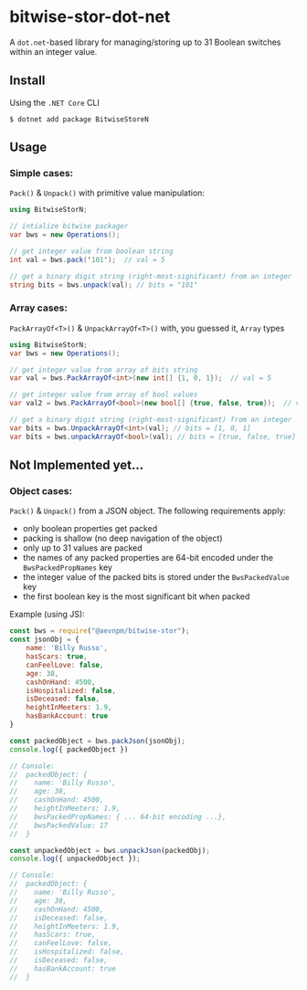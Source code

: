 # bitwise-stor-dot-net

A `dot.net`-based library for managing/storing up to 31 Boolean switches within an integer value. 

## Install
Using the `.NET Core` CLI
```
$ dotnet add package BitwiseStoreN
```

## Usage
### Simple cases:
`Pack()` & `Unpack()` with primitive value manipulation:
```csharp
using BitwiseStorN;

// intialize bitwise packager
var bws = new Operations();

// get integer value from boolean string 
int val = bws.pack('101');  // val = 5

// get a binary digit string (right-most-significant) from an integer
string bits = bws.unpack(val); // bits = "101"
```

### Array cases:
`PackArrayOf<T>()` & `UnpackArrayOf<T>()` with, you guessed it, `Array` types
```csharp
using BitwiseStorN;
var bws = new Operations();

// get integer value from array of bits string 
var val = bws.PackArrayOf<int>(new int[] {1, 0, 1});  // val = 5

// get integer value from array of bool values 
var val2 = bws.PackArrayOf<bool>(new bool[] {true, false, true});  // val = 5

// get a binary digit string (right-most-significant) from an integer
var bits = bws.UnpackArrayOf<int>(val); // bits = [1, 0, 1]
var bits = bws.unpackArrayOf<bool>(val); // bits = [true, false, true]
```

## Not Implemented yet...
### Object cases:
`Pack()` & `Unpack()` from a JSON object. The following requirements apply:
- only boolean properties get packed
- packing is shallow (no deep navigation of the object)
- only up to 31 values are packed
- the names of any packed properties are 64-bit encoded under the `BwsPackedPropNames` key
- the integer value of the packed bits is stored under the `BwsPackedValue` key
- the first boolean key is the most significant bit when packed

Example (using JS):
```js
const bws = require("@aevnpm/bitwise-stor");
const jsonObj = {
    name: 'Billy Russo',
    hasScars: true,
    canFeelLove: false,
    age: 38,
    cashOnHand: 4500,
    isHospitalized: false,
    isDeceased: false,
    heightInMeeters: 1.9,
    hasBankAccount: true
}

const packedObject = bws.packJson(jsonObj);
console.log({ packedObject })

// Console:
//  packedObject: {
//    name: 'Billy Russo',
//    age: 38,
//    cashOnHand: 4500,
//    heightInMeeters: 1.9,
//    bwsPackedPropNames: { ... 64-bit encoding ...},
//    bwsPackedValue: 17
//  } 

const unpackedObject = bws.unpackJson(packedObj);
console.log({ unpackedObject });

// Console:
//  packedObject: {
//    name: 'Billy Russo',
//    age: 38,
//    cashOnHand: 4500,
//    isDeceased: false,
//    heightInMeeters: 1.9,
//    hasScars: true,
//    canFeelLove: false,
//    isHospitalized: false,
//    isDeceased: false,
//    hasBankAccount: true
//  }
```